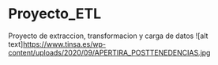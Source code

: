 # Proyecto_ETL
Proyecto de extraccion, transformacion y carga de datos
![alt text]https://www.tinsa.es/wp-content/uploads/2020/09/APERTIRA_POSTTENEDENCIAS.jpg
